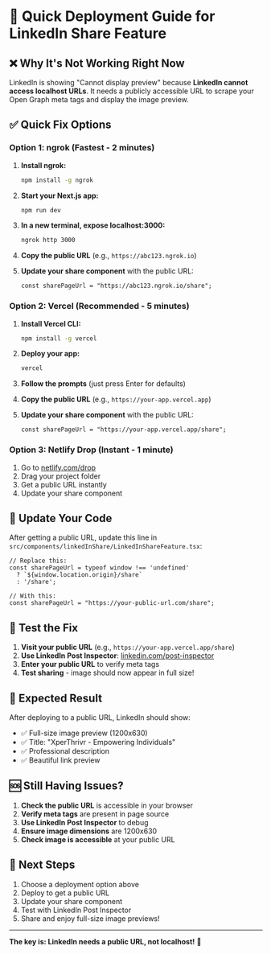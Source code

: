 # 🚀 Quick Deployment Guide for LinkedIn Share Feature

## ❌ **Why It's Not Working Right Now**

LinkedIn is showing "Cannot display preview" because **LinkedIn cannot access localhost URLs**. It needs a publicly accessible URL to scrape your Open Graph meta tags and display the image preview.

## ✅ **Quick Fix Options**

### **Option 1: ngrok (Fastest - 2 minutes)**

1. **Install ngrok:**
   ```bash
   npm install -g ngrok
   ```

2. **Start your Next.js app:**
   ```bash
   npm run dev
   ```

3. **In a new terminal, expose localhost:3000:**
   ```bash
   ngrok http 3000
   ```

4. **Copy the public URL** (e.g., `https://abc123.ngrok.io`)

5. **Update your share component** with the public URL:
   ```tsx
   const sharePageUrl = "https://abc123.ngrok.io/share";
   ```

### **Option 2: Vercel (Recommended - 5 minutes)**

1. **Install Vercel CLI:**
   ```bash
   npm install -g vercel
   ```

2. **Deploy your app:**
   ```bash
   vercel
   ```

3. **Follow the prompts** (just press Enter for defaults)

4. **Copy the public URL** (e.g., `https://your-app.vercel.app`)

5. **Update your share component** with the public URL:
   ```tsx
   const sharePageUrl = "https://your-app.vercel.app/share";
   ```

### **Option 3: Netlify Drop (Instant - 1 minute)**

1. Go to [netlify.com/drop](https://netlify.com/drop)
2. Drag your project folder
3. Get a public URL instantly
4. Update your share component

## 🔧 **Update Your Code**

After getting a public URL, update this line in `src/components/linkedInShare/LinkedInShareFeature.tsx`:

```tsx
// Replace this:
const sharePageUrl = typeof window !== 'undefined' 
  ? `${window.location.origin}/share`
  : '/share';

// With this:
const sharePageUrl = "https://your-public-url.com/share";
```

## 🧪 **Test the Fix**

1. **Visit your public URL** (e.g., `https://your-app.vercel.app/share`)
2. **Use LinkedIn Post Inspector**: [linkedin.com/post-inspector](https://www.linkedin.com/post-inspector/)
3. **Enter your public URL** to verify meta tags
4. **Test sharing** - image should now appear in full size!

## 📱 **Expected Result**

After deploying to a public URL, LinkedIn should show:
- ✅ Full-size image preview (1200x630)
- ✅ Title: "XperThrivr - Empowering Individuals"
- ✅ Professional description
- ✅ Beautiful link preview

## 🆘 **Still Having Issues?**

1. **Check the public URL** is accessible in your browser
2. **Verify meta tags** are present in page source
3. **Use LinkedIn Post Inspector** to debug
4. **Ensure image dimensions** are 1200x630
5. **Check image is accessible** at your public URL

## 🎯 **Next Steps**

1. Choose a deployment option above
2. Deploy to get a public URL
3. Update your share component
4. Test with LinkedIn Post Inspector
5. Share and enjoy full-size image previews!

---

**The key is: LinkedIn needs a public URL, not localhost!** 🎉
